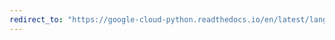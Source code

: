 ```yaml
---
redirect_to: "https://google-cloud-python.readthedocs.io/en/latest/language/gapic/v1beta2/types.html"
---
```

